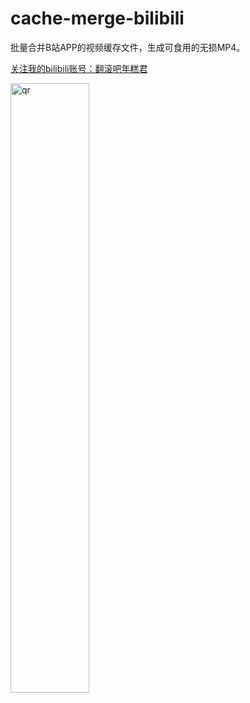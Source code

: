 # cache-merge-bilibili
批量合并B站APP的视频缓存文件，生成可食用的无损MP4。

[关注我的bilibili账号：翻滚吧年糕君](https://space.bilibili.com/1489684)


<img src="https://raw.githubusercontent.com/Oops404/cache-merge-bilibili/master/qr.png" width = "50%" height = "50%" alt="qr" align=center />
